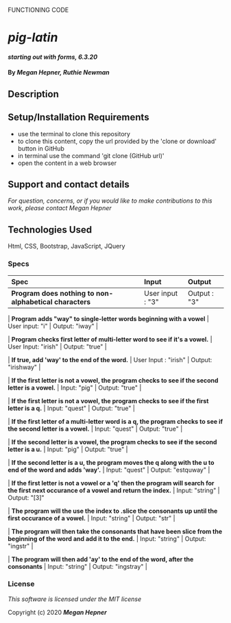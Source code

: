 FUNCTIONING CODE



# _pig-latin_


#### _starting out with forms, 6.3.20_

#### By _**Megan Hepner, Ruthie Newman**_

## Description


## Setup/Installation Requirements

* use the terminal to clone this repository 
* to clone this content, copy the url provided by the 'clone or download' button in GitHub
* in terminal use the command 'git clone (GitHub url)'
* open the content in a web browser

## Support and contact details

_For question, concerns, or if you would like to make contributions to this work, please contact Megan Hepner_

## Technologies Used

Html, CSS, Bootstrap, JavaScript, JQuery

### Specs
| Spec | Input | Output |
| :-------------     | :------------- | :------------- |
| **Program does nothing to non-alphabetical characters** | User input : "3" | Output : "3"|

| **Program adds "way" to single-letter words beginning with a vowel** | User input: "i" | Output: "iway" |

| **Program checks first letter of multi-letter word to see if it's a vowel.** | User Input: "irish" | Output: "true" |

| **If true, add 'way' to the end of the word.** | User Input : "irish" | Output: "irishway" |

| **If the first letter is not a vowel, the program checks to see if the second letter is a vowel.** | Input: "pig" | Output: "true" |

| **If the first letter is not a vowel, the program checks to see if the first letter is a q.** | Input: "quest" | Output: "true" |

| **If the first letter of a multi-letter word is a q, the program checks to see if the second letter is a vowel.** | Input: "quest" | Output: "true" |

| **If the second letter is a vowel, the program checks to see if the second letter is a u.** | Input: "pig" | Output: "true" |

| **If the second letter is a u, the program moves the q along with the u to end of the word and adds  'way'.** | Input: "quest" | Output: "estquway" |

| **If the first letter is not a vowel or a 'q' then the program will search for the first next occurance of a vowel and return the index.** | Input: "string" | Output: "[3]" 

| **The program will the use the index to .slice the consonants up until the first occurance of a vowel.** | Input: "string" | Output: "str" |

| **The program will then take the consonants that have been slice from the beginning of the word and add it to the end.** | Input: "string" | Output: "ingstr" |

| **The program will then add 'ay' to the end of the word, after the consonants** | Input: "string" | Output: "ingstray" |



### License

*This software is licensed under the MIT license*

Copyright (c) 2020 **_Megan Hepner_**